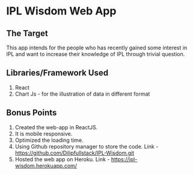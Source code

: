 # IPL Wisdom Web App

## The Target
This app intends for the people who has recently gained some interest in IPL and want to increase their knowledge of IPL through trivial question.

## Libraries/Framework Used
1. React
2. Chart Js -  for the illustration of data in different format

## Bonus Points
1. Created the web-app in ReactJS.
2. It is mobile responsive.
3. Optimized the loading time.
4. Using Github repository manager to store the code. Link - https://github.com/Dilipfullstack/IPL-Wisdom.git
5. Hosted the web app on Heroku. Link - https://ipl-wisdom.herokuapp.com/